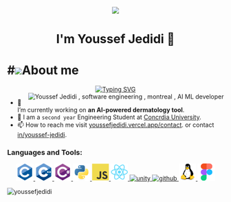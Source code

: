 <p align="center" >
<img src="https://readme-typing-svg.herokuapp.com/?lines=Hello,+World+!&center=true&size=30">
  </p>
<h1 align="center">I'm Youssef Jedidi 👋</h1>


<!--
<img align="left" src="https://img.shields.io/github/followers/youssefjedidi?color=green&logo=github">
<img align="left" src="https://komarev.com/ghpvc/?username=youssefjedidi">
-->
<a align="left">
<h1>#<img src = "https://i.pinimg.com/originals/3f/7e/4e/3f7e4eff7c96e9fe4b8b4b1ff3f7bdb5.gif" width = 6.5%>About me</h1>
</a>
<p align="center">
  <a  href="https://git.io/typing-svg"><img src="https://readme-typing-svg.demolab.com/?font=Fira+Code&pause=1000&color=D2A306&center=true&vCenter=true&random=false&width=600&lines=Engineering+student+@+Concordia+University;Software+Developer+C%26DH+@Space+Concordia;Always+learning+new+things;Using+Software+as+a+solution+for+every+Problems" alt="Typing SVG" /></a>

  <img align="right" src="https://github-readme-stats.vercel.app/api/top-langs/?username=youssefjedidi&show_icons=true&locale=en&layout=compact&theme=react&border_color=61dafb&hide_border=true" alt="Youssef Jedidi , software engineering , montreal , AI ML developer">
  
<!--
- 🌱 I’m currently learning [Google Cybersecurity Professional Certificate](https://www.coursera.org/professional-certificates/google-cybersecurity).
-->
- 🔭 I’m currently working on **an AI-powered dermatology tool**.
-  :school: I am a `second year` Engineering Student at [Concrdia University](https://www.concordia.ca/).
- 📫 How to reach me  visit [youssefjedidi.vercel.app/contact](https://youssefjedidi.vercel.app/contact). or contact [in/youssef-jedidi](https://www.linkedin.com/in/youssef-jedidi/).
</p>

<h3 align="left">Languages and Tools:</h3>
<p align="center"> 
<a href="https://www.cprogramming.com/" target="_blank" rel="noreferrer"> <img src="https://raw.githubusercontent.com/devicons/devicon/master/icons/c/c-original.svg" alt="c" width="40" height="40"/> </a> 
<a href="https://www.w3schools.com/cpp/" target="_blank" rel="noreferrer"> <img src="https://raw.githubusercontent.com/devicons/devicon/master/icons/cplusplus/cplusplus-original.svg" alt="cplusplus" width="40" height="40"/> </a> 
<a href="https://www.w3schools.com/cs/" target="_blank" rel="noreferrer"> <img src="https://raw.githubusercontent.com/devicons/devicon/master/icons/csharp/csharp-original.svg" alt="csharp" width="40" height="40"/> </a> 
<a href="https://www.python.org" target="_blank" rel="noreferrer"> <img src="https://raw.githubusercontent.com/devicons/devicon/master/icons/python/python-original.svg" alt="python" width="40" height="40"/> </a> 
<a href="https://www.javascript.com/" target="_blank" rel="noreferrer"> <img src="https://raw.githubusercontent.com/devicons/devicon/master/icons/javascript/javascript-original.svg" alt="javascript" width="40" height="40"/> </a> 
<a href="https://reactjs.org/" target="_blank" rel="noreferrer"> <img src="https://raw.githubusercontent.com/devicons/devicon/master/icons/react/react-original.svg" alt="react" width="40" height="40"/> </a> 
<a href="https://unity.com/" target="_blank" rel="noreferrer"> <img src="https://www.vectorlogo.zone/logos/unity3d/unity3d-icon.svg" alt="unity" width="40" height="40"/> </a> 
<a href="https://github.com/" target="_blank" rel="noreferrer"> <img src="https://www.vectorlogo.zone/logos/github/github-tile.svg" alt="github" width="40" height="40"/> </a> 
<a href="https://www.linux.org/" target="_blank" rel="noreferrer"> <img src="https://raw.githubusercontent.com/devicons/devicon/master/icons/linux/linux-original.svg" alt="linux" width="40" height="40"/> </a> 
<a href="https://www.figma.com/" target="_blank" rel="noreferrer"> <img src="https://raw.githubusercontent.com/devicons/devicon/master/icons/figma/figma-original.svg" alt="figma" width="40" height="40"/> </a> 
</p>
  <p align="left" > <img src="https://komarev.com/ghpvc/?username=youssefjedidi&label=Profile%20views&color=0e75b6&style=flat" alt="youssefjedidi"  /> </p>

<!--
**youssefjedidi/youssefjedidi** is a ✨ _special_ ✨ repository because its `README.md` (this file) appears on your GitHub profile.

Here are some ideas to get you started:
- 🔭 I’m currently working on a [Student aircaft Design Project](https://github.com/youssefjedidi/Aircraft_Design_Project).
-  👯 I’m looking to collaborate on an **AI Hackathon**
- 🔭 I’m currently working on ...
- 🌱 I’m currently learning ...
- 👯 I’m looking to collaborate on ...
- 🤔 I’m looking for help with ...
- 💬 Ask me about ...
- 📫 How to reach me: ...
- 😄 Pronouns: ...
- ⚡ Fun fact: ...
-->
